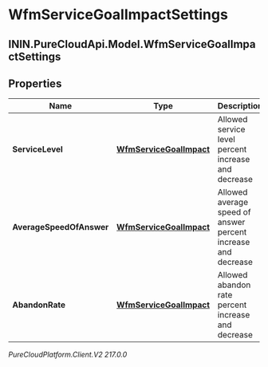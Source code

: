 # WfmServiceGoalImpactSettings

## ININ.PureCloudApi.Model.WfmServiceGoalImpactSettings

## Properties

|Name | Type | Description | Notes|
|------------ | ------------- | ------------- | -------------|
| **ServiceLevel** | [**WfmServiceGoalImpact**](WfmServiceGoalImpact) | Allowed service level percent increase and decrease | |
| **AverageSpeedOfAnswer** | [**WfmServiceGoalImpact**](WfmServiceGoalImpact) | Allowed average speed of answer percent increase and decrease | |
| **AbandonRate** | [**WfmServiceGoalImpact**](WfmServiceGoalImpact) | Allowed abandon rate percent increase and decrease | |



_PureCloudPlatform.Client.V2 217.0.0_
